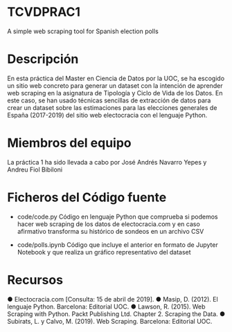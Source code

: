 # TCVDPRAC1
A simple web scraping tool for Spanish election polls

# Descripción
En esta práctica del Master en Ciencia de Datos por la UOC, se ha escogido un sitio web concreto para generar un dataset con la intención de aprender web scraping en la asignatura de Tipología y Ciclo de Vida de los Datos. En este caso, se han usado técnicas sencillas de extracción de datos para crear un dataset sobre las estimaciones para las elecciones generales de España (2017-2019) del sitio web electocracia con el lenguaje Python.

# Miembros del equipo
La práctica 1 ha sido llevada a cabo por José Andrés Navarro Yepes y Andreu Fiol Bibiloni

# Ficheros del Código fuente
* code/code.py
  Código en lenguaje Python que comprueba si podemos hacer web scraping de los datos de electocracia.com y en caso afirmativo transforma su histórico de sondeos en un archivo CSV

* code/polls.ipynb
  Código que incluye el anterior en formato de Jupyter Notebook y que realiza un gráfico representativo del dataset
 
# Recursos
● Electocracia.com [Consulta: 15 de abril de 2019].
● Masip, D. (2012). El lenguaje Python. Barcelona: Editorial UOC.
● Lawson, R. (2015). Web Scraping with Python. Packt Publishing Ltd. Chapter 2.
Scraping the Data.
● Subirats, L. y Calvo, M. (2019). Web Scraping. Barcelona:
Editorial UOC.
